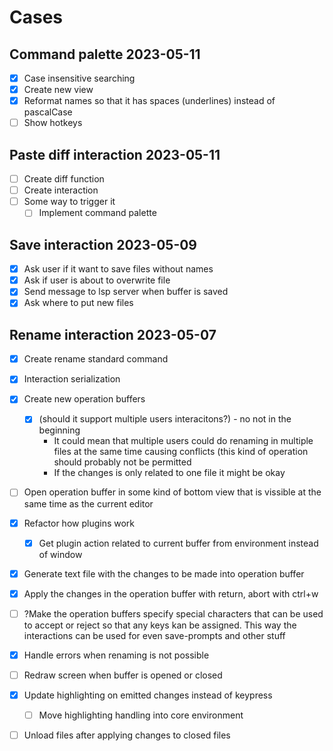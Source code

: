 

# Cases

## Command palette 2023-05-11
- [x] Case insensitive searching
- [x] Create new view
- [x] Reformat names so that it has spaces (underlines) instead of pascalCase
- [ ] Show hotkeys

## Paste diff interaction 2023-05-11
- [ ] Create diff function
- [ ] Create interaction
- [ ] Some way to trigger it
   - [ ] Implement command palette

## Save interaction 2023-05-09
- [x] Ask user if it want to save files without names
- [x] Ask if user is about to overwrite file
- [x] Send message to lsp server when buffer is saved
- [x] Ask where to put new files

## Rename interaction 2023-05-07

- [x] Create rename standard command
- [x] Interaction serialization
- [x] Create new operation buffers
   - [x] (should it support multiple users interacitons?) - no not in the beginning
      - It could mean that multiple users could do renaming in multiple files at
        the same time causing conflicts (this kind of operation should probably
        not be permitted
      - If the changes is only related to one file it might be okay
- [ ] Open operation buffer in some kind of bottom view that is vissible at the same time as
      the current editor
- [x] Refactor how plugins work
   - [x] Get plugin action related to current buffer from environment instead of window
- [x] Generate text file with the changes to be made into operation buffer
- [x] Apply the changes in the operation buffer with return, abort with ctrl+w
- [ ] ?Make the operation buffers specify special characters that can be used to 
      accept or reject so that any keys kan be assigned.
      This way the interactions can be used for even save-prompts and other stuff
- [x] Handle errors when renaming is not possible
- [ ] Redraw screen when buffer is opened or closed
- [x] Update highlighting on emitted changes instead of keypress
    - [ ] Move highlighting handling into core environment
- [ ] Unload files after applying changes to closed files


